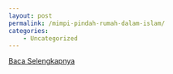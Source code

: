 ```yaml
---
layout: post
permalink: /mimpi-pindah-rumah-dalam-islam/
categories:
    - Uncategorized
---
```


[Baca Selengkapnya](/08)